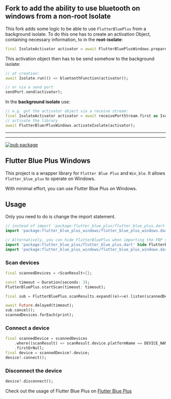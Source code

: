 ## Fork to add the ability to use bluetooth on windows from a non-root Isolate

This fork adds some logic to be able to use `FlutterBluePlus` from a background isolate. To do this one has to create an activation Object, containing necessary information, to in the **root-isolate**:
```dart
final IsolateActivator activator = await FlutterBluePlusWindows.prepareIsolateActivation();
```
This activation object then has to be send somehow to the background isolate:
```dart
// at creation:
await Isolate.run(() => bluetoothFunction(activator));

// or via a send port
sendPort.send(activator);
```

In the **background isolate** use:
```dart
// e.g. get the activator object via a receive stream:
final IsolateActivator activator = await receivePortStream.first as IsolateActivator;
// activate the library
await FlutterBluerPlusWindows.activateIsolate(activator);
```

---
---

[![pub package](https://img.shields.io/pub/v/flutter_blue_plus_windows.svg)](https://pub.dartlang.org/packages/flutter_blue_plus_windows)

## Flutter Blue Plus Windows

This project is a wrapper library for `Flutter Blue Plus` and `Win_ble`.
It allows `Flutter_blue_plus` to operate on Windows.

With minimal effort, you can use Flutter Blue Plus on Windows.

## Usage
Only you need to do is change the import statement.

```dart
// instead of import 'package:flutter_blue_plus/flutter_blue_plus.dart';
import 'package:flutter_blue_plus_windows/flutter_blue_plus_windows.dart';

// Alternatively, you can hide FlutterBluePlus when importing the FBP statement
import 'package:flutter_blue_plus/flutter_blue_plus.dart' hide FlutterBluePlus;
import 'package:flutter_blue_plus_windows/flutter_blue_plus_windows.dart';

```

### Scan devices
```dart
final scannedDevices = <ScanResult>{};

const timeout = Duration(seconds: 3);
FlutterBluePlus.startScan(timeout: timeout);

final sub = FlutterBluePlus.scanResults.expand((e)=>e).listen(scannedDevices.add);

await Future.delayed(timeout);
sub.cancel();
scannedDevices.forEach(print);
```

### Connect a device
```dart
final scannedDevice = scannedDevices
    .where((scanResult) => scanResult.device.platformName == DEVICE_NAME)
    .firstOrNull;
final device = scannedDevice?.device;
device?.connect();
```

### Disconnect the device
```dart
device?.disconnect();
```

Check out the usage of Flutter Blue Plus on [Flutter Blue Plus](https://pub.dev/packages/flutter_blue_plus)



